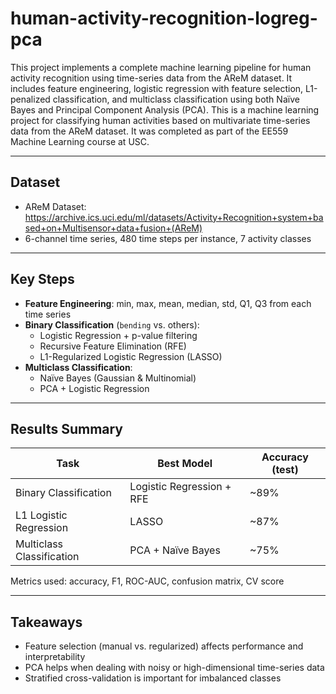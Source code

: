 # human-activity-recognition-logreg-pca
This project implements a complete machine learning pipeline for human activity recognition using time-series data from the AReM dataset. It includes feature engineering, logistic regression with feature selection, L1-penalized classification, and multiclass classification using both Naïve Bayes and Principal Component Analysis (PCA).
This is a machine learning project for classifying human activities based on multivariate time-series data from the AReM dataset. It was completed as part of the EE559 Machine Learning course at USC.


---

##  Dataset

- AReM Dataset: https://archive.ics.uci.edu/ml/datasets/Activity+Recognition+system+based+on+Multisensor+data+fusion+(AReM)
- 6-channel time series, 480 time steps per instance, 7 activity classes

---

## Key Steps

- **Feature Engineering**: min, max, mean, median, std, Q1, Q3 from each time series
- **Binary Classification** (`bending` vs. others):
  - Logistic Regression + p-value filtering
  - Recursive Feature Elimination (RFE)
  - L1-Regularized Logistic Regression (LASSO)
- **Multiclass Classification**:
  - Naïve Bayes (Gaussian & Multinomial)
  - PCA + Logistic Regression

---

## Results Summary

| Task                     | Best Model                        | Accuracy (test) |
|--------------------------|------------------------------------|------------------|
| Binary Classification    | Logistic Regression + RFE         | ~89%             |
| L1 Logistic Regression   | LASSO                             | ~87%             |
| Multiclass Classification| PCA + Naïve Bayes                 | ~75%             |

Metrics used: accuracy, F1, ROC-AUC, confusion matrix, CV score

---

## Takeaways

- Feature selection (manual vs. regularized) affects performance and interpretability
- PCA helps when dealing with noisy or high-dimensional time-series data
- Stratified cross-validation is important for imbalanced classes
